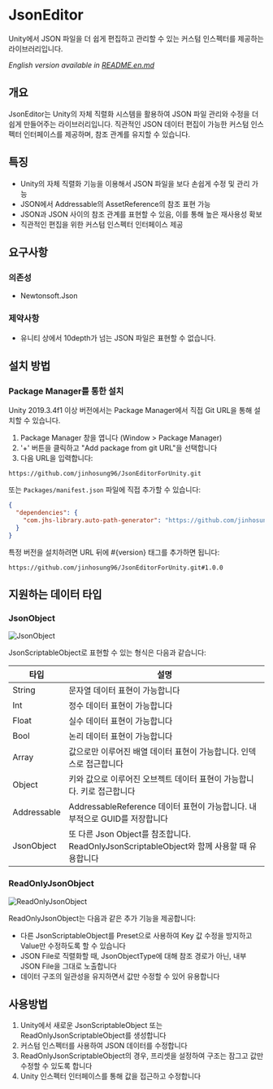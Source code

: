 # JsonEditor

Unity에서 JSON 파일을 더 쉽게 편집하고 관리할 수 있는 커스텀 인스펙터를 제공하는 라이브러리입니다.

*English version available in [README.en.md](README.en.md)*

## 개요

JsonEditor는 Unity의 자체 직렬화 시스템을 활용하여 JSON 파일 관리와 수정을 더 쉽게 만들어주는 라이브러리입니다. 직관적인 JSON 데이터 편집이 가능한 커스텀 인스펙터 인터페이스를 제공하며, 참조 관계를 유지할 수 있습니다.

## 특징

- Unity의 자체 직렬화 기능을 이용해서 JSON 파일을 보다 손쉽게 수정 및 관리 가능
- JSON에서 Addressable의 AssetReference의 참조 표현 가능
- JSON과 JSON 사이의 참조 관계를 표현할 수 있음, 이를 통해 높은 재사용성 확보
- 직관적인 편집을 위한 커스텀 인스펙터 인터페이스 제공

## 요구사항

### 의존성
- Newtonsoft.Json

### 제약사항
- 유니티 상에서 10depth가 넘는 JSON 파일은 표현할 수 없습니다.

## 설치 방법

### Package Manager를 통한 설치

Unity 2019.3.4f1 이상 버전에서는 Package Manager에서 직접 Git URL을 통해 설치할 수 있습니다.

1. Package Manager 창을 엽니다 (Window > Package Manager)
2. '+' 버튼을 클릭하고 "Add package from git URL"을 선택합니다
3. 다음 URL을 입력합니다:
```
https://github.com/jinhosung96/JsonEditorForUnity.git
```

또는 `Packages/manifest.json` 파일에 직접 추가할 수 있습니다:
```json
{
  "dependencies": {
    "com.jhs-library.auto-path-generator": "https://github.com/jinhosung96/JsonEditorForUnity.git"
  }
}
```

특정 버전을 설치하려면 URL 뒤에 #{version} 태그를 추가하면 됩니다:
```
https://github.com/jinhosung96/JsonEditorForUnity.git#1.0.0
```

## 지원하는 데이터 타입

### JsonObject

![JsonObject](https://github.com/user-attachments/assets/fdb2b991-02b8-46a1-8db9-a9de74ebf7d8)

JsonScriptableObject로 표현할 수 있는 형식은 다음과 같습니다:

| 타입 | 설명 |
|------|------|
| String | 문자열 데이터 표현이 가능합니다 |
| Int | 정수 데이터 표현이 가능합니다 |
| Float | 실수 데이터 표현이 가능합니다 |
| Bool | 논리 데이터 표현이 가능합니다 |
| Array | 값으로만 이루어진 배열 데이터 표현이 가능합니다. 인덱스로 접근합니다 |
| Object | 키와 값으로 이루어진 오브젝트 데이터 표현이 가능합니다. 키로 접근합니다 |
| Addressable | AddressableReference 데이터 표현이 가능합니다. 내부적으로 GUID를 저장합니다 |
| JsonObject | 또 다른 Json Object를 참조합니다. ReadOnlyJsonScriptableObject와 함께 사용할 때 유용합니다 |

### ReadOnlyJsonObject

![ReadOnlyJsonObject](https://github.com/user-attachments/assets/e87db9a7-aa49-42d3-8cbd-cd346a3fef06)

ReadOnlyJsonObject는 다음과 같은 추가 기능을 제공합니다:

- 다른 JsonScriptableObject를 Preset으로 사용하여 Key 값 수정을 방지하고 Value만 수정하도록 할 수 있습니다
- JSON File로 직렬화할 때, JsonObjectType에 대해 참조 경로가 아닌, 내부 JSON File을 그대로 노출합니다
- 데이터 구조의 일관성을 유지하면서 값만 수정할 수 있어 유용합니다

## 사용방법

1. Unity에서 새로운 JsonScriptableObject 또는 ReadOnlyJsonScriptableObject를 생성합니다
2. 커스텀 인스펙터를 사용하여 JSON 데이터를 수정합니다
3. ReadOnlyJsonScriptableObject의 경우, 프리셋을 설정하여 구조는 잠그고 값만 수정할 수 있도록 합니다
4. Unity 인스펙터 인터페이스를 통해 값을 접근하고 수정합니다
